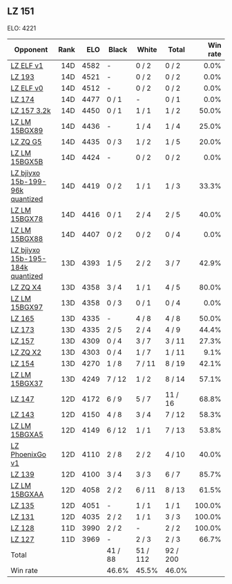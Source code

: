 ## LZ 151 ##

ELO: 4221

Opponent | Rank | ELO | Black | White | Total | Win rate
---------|-----:|----:|-------|-------|-------|-------:
[LZ ELF v1](LZ%20ELF%20v1.md) | 14D | 4582 | - | 0 / 2 | 0 / 2 | 0.0%
[LZ 193](LZ%20193.md) | 14D | 4521 | - | 0 / 2 | 0 / 2 | 0.0%
[LZ ELF v0](LZ%20ELF%20v0.md) | 14D | 4512 | - | 0 / 2 | 0 / 2 | 0.0%
[LZ 174](LZ%20174.md) | 14D | 4477 | 0 / 1 | - | 0 / 1 | 0.0%
[LZ 157 3.2k](LZ%20157%203.2k.md) | 14D | 4450 | 0 / 1 | 1 / 1 | 1 / 2 | 50.0%
[LZ LM 15BGX89](LZ%20LM%2015BGX89.md) | 14D | 4436 | - | 1 / 4 | 1 / 4 | 25.0%
[LZ ZQ G5](LZ%20ZQ%20G5.md) | 14D | 4435 | 0 / 3 | 1 / 2 | 1 / 5 | 20.0%
[LZ LM 15BGX5B](LZ%20LM%2015BGX5B.md) | 14D | 4424 | - | 0 / 2 | 0 / 2 | 0.0%
[LZ bjiyxo 15b-199-96k quantized](LZ%20bjiyxo%2015b-199-96k%20quantized.md) | 14D | 4419 | 0 / 2 | 1 / 1 | 1 / 3 | 33.3%
[LZ LM 15BGX78](LZ%20LM%2015BGX78.md) | 14D | 4416 | 0 / 1 | 2 / 4 | 2 / 5 | 40.0%
[LZ LM 15BGX88](LZ%20LM%2015BGX88.md) | 14D | 4407 | 0 / 2 | 0 / 2 | 0 / 4 | 0.0%
[LZ bjiyxo 15b-195-184k quantized](LZ%20bjiyxo%2015b-195-184k%20quantized.md) | 13D | 4393 | 1 / 5 | 2 / 2 | 3 / 7 | 42.9%
[LZ ZQ X4](LZ%20ZQ%20X4.md) | 13D | 4358 | 3 / 4 | 1 / 1 | 4 / 5 | 80.0%
[LZ LM 15BGX97](LZ%20LM%2015BGX97.md) | 13D | 4358 | 0 / 3 | 0 / 1 | 0 / 4 | 0.0%
[LZ 165](LZ%20165.md) | 13D | 4335 | - | 4 / 8 | 4 / 8 | 50.0%
[LZ 173](LZ%20173.md) | 13D | 4335 | 2 / 5 | 2 / 4 | 4 / 9 | 44.4%
[LZ 157](LZ%20157.md) | 13D | 4309 | 0 / 4 | 3 / 7 | 3 / 11 | 27.3%
[LZ ZQ X2](LZ%20ZQ%20X2.md) | 13D | 4303 | 0 / 4 | 1 / 7 | 1 / 11 | 9.1%
[LZ 154](LZ%20154.md) | 13D | 4270 | 1 / 8 | 7 / 11 | 8 / 19 | 42.1%
[LZ LM 15BGX37](LZ%20LM%2015BGX37.md) | 13D | 4249 | 7 / 12 | 1 / 2 | 8 / 14 | 57.1%
[LZ 147](LZ%20147.md) | 12D | 4172 | 6 / 9 | 5 / 7 | 11 / 16 | 68.8%
[LZ 143](LZ%20143.md) | 12D | 4150 | 4 / 8 | 3 / 4 | 7 / 12 | 58.3%
[LZ LM 15BGXA5](LZ%20LM%2015BGXA5.md) | 12D | 4149 | 6 / 12 | 1 / 1 | 7 / 13 | 53.8%
[LZ PhoenixGo v1](LZ%20PhoenixGo%20v1.md) | 12D | 4110 | 2 / 8 | 2 / 2 | 4 / 10 | 40.0%
[LZ 139](LZ%20139.md) | 12D | 4100 | 3 / 4 | 3 / 3 | 6 / 7 | 85.7%
[LZ LM 15BGXAA](LZ%20LM%2015BGXAA.md) | 12D | 4058 | 2 / 2 | 6 / 11 | 8 / 13 | 61.5%
[LZ 135](LZ%20135.md) | 12D | 4051 | - | 1 / 1 | 1 / 1 | 100.0%
[LZ 131](LZ%20131.md) | 12D | 4035 | 2 / 2 | 1 / 1 | 3 / 3 | 100.0%
[LZ 128](LZ%20128.md) | 11D | 3990 | 2 / 2 | - | 2 / 2 | 100.0%
[LZ 127](LZ%20127.md) | 11D | 3969 | - | 2 / 3 | 2 / 3 | 66.7%
Total | | | 41 / 88 | 51 / 112 | 92 / 200 | 
Win rate| | | 46.6% | 45.5% | 46.0% | 
